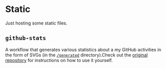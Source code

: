 # Static

Just hosting some static files.

## `github-stats`

A workflow that generates various statistics about a my GitHub activities in the form of SVGs (in the [`/generated`](/generated) directory).Check out the [original repository](https://github.com/jstrieb/github-stats) for instructions on how to use it yourself.
